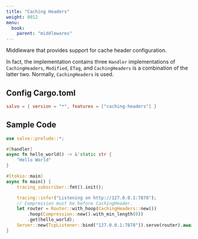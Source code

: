 ```yaml
---
title: "Caching Headers"
weight: 8012
menu:
  book:
    parent: "middlewares"
---
```


Middleware that provides support for cache header configuration.

In fact, the implementation contains three `Handler` implementations of `CachingHeaders`, `Modified`, `ETag`, and `CachingHeaders` is a combination of the latter two. Normally, `CachingHeaders` is used.

## Config Cargo.toml

```toml
salvo = { version = "*", features = ["caching-headers"] }
```

## Sample Code

```rust
use salvo::prelude::*;

#[handler]
async fn hello_world() -> &'static str {
    "Hello World"
}

#[tokio::main]
async fn main() {
    tracing_subscriber::fmt().init();

    tracing::info!("Listening on http://127.0.0.1:7878");
    // Compression must be before CachingHeader.
    let router = Router::with_hoop(CachingHeaders::new())
        .hoop(Compression::new().with_min_length(0))
        .get(hello_world);
    Server::new(TcpListener::bind("127.0.0.1:7878")).serve(router).await;
}
```